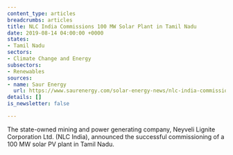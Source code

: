 ```yaml
---
content_type: articles
breadcrumbs: articles
title: NLC India Commissions 100 MW Solar Plant in Tamil Nadu
date: 2019-08-14 04:00:00 +0000
states:
- Tamil Nadu
sectors:
- Climate Change and Energy
subsectors:
- Renewables
sources:
- name: Saur Energy
  url: https://www.saurenergy.com/solar-energy-news/nlc-india-commissions-100-mw-solar-plant-tamil-nadu
details: []
is_newsletter: false

---
```

The state-owned mining and power generating company, Neyveli Lignite Corporation Ltd. (NLC India), announced the successful commissioning of a 100 MW solar PV plant in Tamil Nadu.
